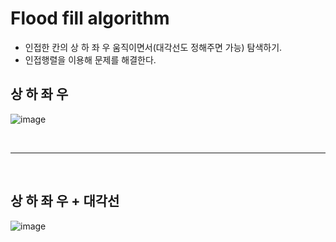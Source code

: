 # Flood fill algorithm
- 인접한 칸의 상 하 좌 우 움직이면서(대각선도 정해주면 가능) 탐색하기.
- 인접행렬을 이용해 문제를 해결한다.

## 상 하 좌 우
![image](https://user-images.githubusercontent.com/74396651/159851603-69630def-a607-45b6-8050-6e91aa688337.png)

<br>

<hr>

<br>

## 상 하 좌 우 + 대각선
![image](https://user-images.githubusercontent.com/74396651/159851684-f779caa4-2f23-4d7e-a979-ce630301317b.png)
